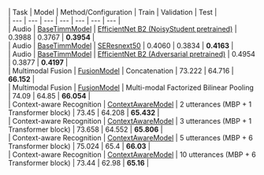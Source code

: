 | Task | Model | Method/Configuration | Train | Validation | Test |  
| --- | --- | --- | --- | --- | --- | --- |  
| Audio | [BaseTimmModel](libs/models/baseline.py) | [EfficientNet B2 (NoisyStudent pretrained)](https://pastebin.com/TQGUPUdi) | 0.3988 | 0.3767 | **0.3954** |  
| Audio | [BaseTimmModel](libs/models/baseline.py) | [SEResnext50](https://pastebin.com/DmFbzYXm) | 0.4060 | 0.3834 | **0.4163** |  
| Audio | [BaseTimmModel](libs/models/baseline.py) | [EfficientNet B2 (Adversarial pretrained)](https://pastebin.com/w18ZFitq) | 0.4954 | 0.3877 | **0.4197** |  
| Multimodal Fusion | [FusionModel](libs/models/fusion/multimodal_fusion.py) | Concatenation | 73.222 | 64.716 | **66.152** |  
| Multimodal Fusion | [FusionModel](libs/models/fusion/multimodal_fusion.py) | Multi-modal Factorized Bilinear Pooling | 74.09 | 64.85 | **66.054** |  
| Context-aware Recognition | [ContextAwareModel](libs/models/context_aware.py) | 2 utterances (MBP + 1 Transformer block) | 73.45 | 64.208 | **65.432** |  
| Context-aware Recognition | [ContextAwareModel](libs/models/context_aware.py) | 3 utterances (MBP + 1 Transformer block) | 73.658 | 64.552 | **65.806** |  
| Context-aware Recognition | [ContextAwareModel](libs/models/context_aware.py) | 5 utterances (MBP + 6 Transformer block) | 75.024 | 65.4 | **66.03** |  
| Context-aware Recognition | [ContextAwareModel](libs/models/context_aware.py) | 10 utterances (MBP + 6 Transformer block) | 73.44 | 62.98 | **65.16** |  